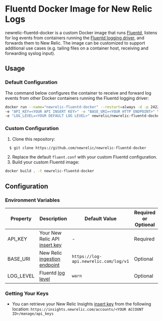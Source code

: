 # Fluentd Docker Image for New Relic Logs

newrelic-fluentd-docker is a custom Docker image that runs [Fluentd](https://www.fluentd.org/), listens for log events from containers running the [Fluentd logging driver](https://docs.docker.com/config/containers/logging/fluentd/), and forwards them to New Relic. The image can be customized to support additional use cases (e.g. tailing files on a container host, receiving and forwarding syslog input).


## Usage

### Default Configuration

The command below configures the container to receive and forward log events from other Docker containers running the Fluentd logging driver:

```bash 
docker run --name="newrelic-fluentd-docker" --restart=always -d -p 24224:24224 \
-e "API_KEY=<YOUR API INSERT KEY>" -e "BASE_URI=<YOUR HTTP ENDPOINT>" \ 
-e "LOG_LEVEL=<YOUR DEFAULT LOG LEVEL>" newrelic/newrelic-fluentd-docker:latest
```
### Custom Configuration
1. Clone this repository:
```bash
  $ git clone https://github.com/newrelic/newrelic-fluentd-docker
```
2. Replace the default `fluent.conf` with your custom Fluentd configuration.
3. Build your custom Fluentd image:
```bash
docker build . -t newrelic-fluentd-docker
```
## Configuration

###  Environment Variables


| Property | Description | Default Value | Required or Optional
|---|---|---|---|
| API_KEY | Your New Relic API [insert key](https://docs.newrelic.com/docs/insights/insights-api/get-data/query-insights-event-data-api#register)|-|Required 
| BASE_URI | New Relic [ingestion endpoint](https://docs.newrelic.com/docs/logs/new-relic-logs/log-api/introduction-log-api#endpoint)|`https://log-api.newrelic.com/log/v1`|Optional
| LOG_LEVEL | Fluentd [log level](https://docs.fluentd.org/deployment/logging#log-level)|`warn`|Optional

### Getting Your Keys

* You can retrieve your New Relic Insights [insert key](https://docs.newrelic.com/docs/insights/insights-api/get-data/query-insights-event-data-api#register) from the following location:
`https://insights.newrelic.com/accounts/<YOUR ACCOUNT ID>/manage/api_keys`


